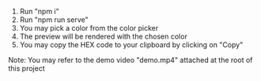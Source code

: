 1. Run "npm i"
2. Run "npm run serve"
3. You may pick a color from the color picker
4. The preview will be rendered with the chosen color
5. You may copy the HEX code to your clipboard by clicking on "Copy"

Note: You may refer to the demo video "demo.mp4" attached at the root of this project
